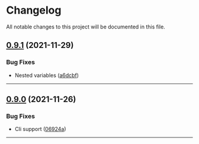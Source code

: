 <!--- BEGIN HEADER -->
# Changelog

All notable changes to this project will be documented in this file.
<!--- END HEADER -->

## [0.9.1](https://gitlab-p2.autobid.de/t.budzynski/node-config/compare/0.9.0...0.9.1) (2021-11-29)
### Bug Fixes

* Nested variables ([a6dcbf](https://gitlab-p2.autobid.de/t.budzynski/node-config/commit/a6dcbf66b84eaae2a0289381bda527fe70a5df93))


---

## [0.9.0](https://gitlab-p2.autobid.de/t.budzynski/node-config/compare/7175cd89102d5bb58fb8d9cac4c3dad1c1b302d3...0.9.0) (2021-11-26)
### Bug Fixes

* Cli support ([06924a](https://gitlab-p2.autobid.de/t.budzynski/node-config/commit/06924a72503a8eb882d3d1a9ebb224a400561279))


---

